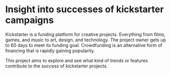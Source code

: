 # Insight into successes of kickstarter campaigns


Kickstarter is a funding platform for creative projects. Everything from films, games, and music to art, design, and technology.
The project owner gets up to 60 days to meet its funding goal. Crowdfunding is an alternative form of financing that is rapidly gaining popularity.

This project aims to explore and see what kind of trends or features contribute to the success of kickstarter projects.

